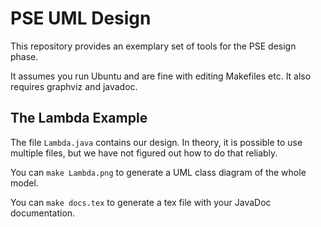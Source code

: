 # PSE UML Design

This repository provides an exemplary set of tools for the PSE design phase.

It assumes you run Ubuntu and are fine with editing Makefiles etc.
It also requires graphviz and javadoc.

## The Lambda Example

The file `Lambda.java` contains our design.
In theory, it is possible to use multiple files,
but we have not figured out how to do that reliably.

You can `make Lambda.png` to generate a UML class diagram of the whole model.

You can `make docs.tex` to generate a tex file with your JavaDoc documentation.
